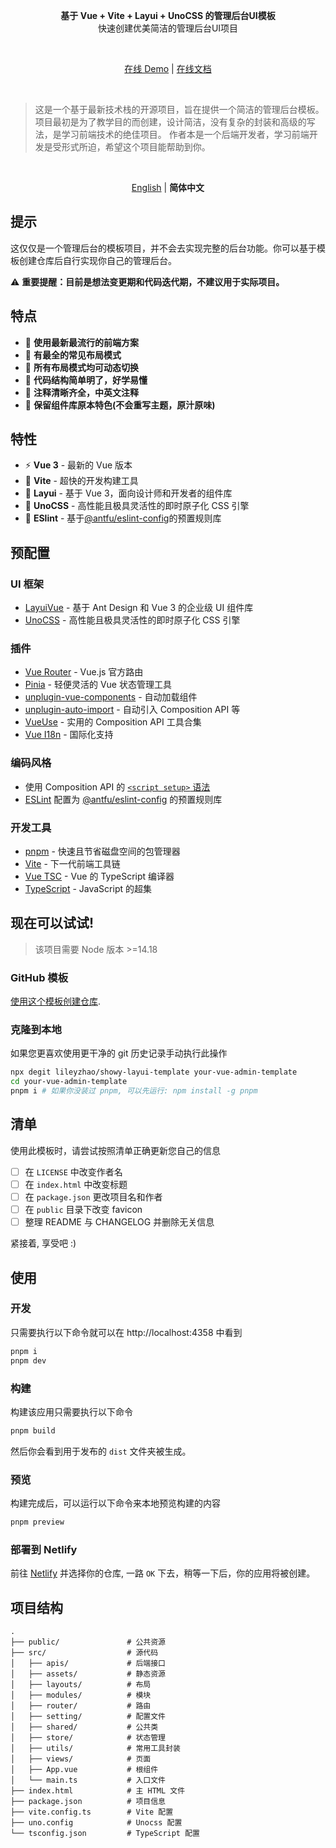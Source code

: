 <p align='center'>
  <b>基于 Vue + Vite + Layui + UnoCSS 的管理后台UI模板</b>
  <br>快速创建优美简洁的管理后台UI项目
</p>

<br>

<p align='center'>
<a href="#">在线 Demo</a> | <a href="#">在线文档</a>
</p>

<br>

> 这是一个基于最新技术栈的开源项目，旨在提供一个简洁的管理后台模板。
> 项目最初是为了教学目的而创建，设计简洁，没有复杂的封装和高级的写法，是学习前端技术的绝佳项目。
> 作者本是一个后端开发者，学习前端开发是受形式所迫，希望这个项目能帮助到你。

<br>

<p align='center'>
<a href="./README.md">English</a> | <b>简体中文</b>
</p>

## 提示

这仅仅是一个管理后台的模板项目，并不会去实现完整的后台功能。你可以基于模板创建仓库后自行实现你自己的管理后台。

⚠️ **重要提醒：目前是想法变更期和代码迭代期，不建议用于实际项目。**

## 特点

- 🌟 **使用最新最流行的前端方案**
- 📐 **有最全的常见布局模式**
- 🔄 **所有布局模式均可动态切换**
- 🧩 **代码结构简单明了，好学易懂**
- 📝 **注释清晰齐全，中英文注释**
- 🎨 **保留组件库原本特色(不会重写主题，原汁原味)**

## 特性

- ⚡️ **Vue 3** - 最新的 Vue 版本
- 🚀 **Vite** - 超快的开发构建工具
- 🎨 **Layui** - 基于 Vue 3，面向设计师和开发者的组件库
- 💅 **UnoCSS** - 高性能且极具灵活性的即时原子化 CSS 引擎
- 🧹 **ESlint** - 基于[@antfu/eslint-config](https://github.com/antfu/eslint-config)的预置规则库

## 预配置

### UI 框架

- [LayuiVue](https://github.com/layui-vue/layui-vue) - 基于 Ant Design 和 Vue 3 的企业级 UI 组件库
- [UnoCSS](https://github.com/unocss/unocss) - 高性能且极具灵活性的即时原子化 CSS 引擎

### 插件

- [Vue Router](https://github.com/vuejs/router) - Vue.js 官方路由
- [Pinia](https://pinia.vuejs.org) - 轻便灵活的 Vue 状态管理工具
- [unplugin-vue-components](https://github.com/antfu/unplugin-vue-components) - 自动加载组件
- [unplugin-auto-import](https://github.com/antfu/unplugin-auto-import) - 自动引入 Composition API 等
- [VueUse](https://github.com/antfu/vueuse) - 实用的 Composition API 工具合集
- [Vue I18n](https://github.com/intlify/vue-i18n-next) - 国际化支持

### 编码风格

- 使用 Composition API 的 [`<script setup>` 语法](https://v3.vuejs.org/api/sfc-script-setup.html)
- [ESLint](https://eslint.org/) 配置为 [@antfu/eslint-config](https://github.com/antfu/eslint-config) 的预置规则库

### 开发工具

- [pnpm](https://pnpm.io/) - 快速且节省磁盘空间的包管理器
- [Vite](https://vitejs.dev/) - 下一代前端工具链
- [Vue TSC](https://github.com/johnsoncodehk/vue-tsc) - Vue 的 TypeScript 编译器
- [TypeScript](https://www.typescriptlang.org/) - JavaScript 的超集

## 现在可以试试!

> 该项目需要 Node 版本 >=14.18

### GitHub 模板

[使用这个模板创建仓库](https://github.com/lileyzhao/showy-layui-template/generate).

### 克隆到本地

如果您更喜欢使用更干净的 git 历史记录手动执行此操作

```bash
npx degit lileyzhao/showy-layui-template your-vue-admin-template
cd your-vue-admin-template
pnpm i # 如果你没装过 pnpm, 可以先运行: npm install -g pnpm
```

## 清单

使用此模板时，请尝试按照清单正确更新您自己的信息

- [ ] 在 `LICENSE` 中改变作者名
- [ ] 在 `index.html` 中改变标题
- [ ] 在 `package.json` 更改项目名和作者
- [ ] 在 `public` 目录下改变 favicon
- [ ] 整理 README 与 CHANGELOG 并删除无关信息

紧接着, 享受吧 :)

## 使用

### 开发

只需要执行以下命令就可以在 http://localhost:4358 中看到

```bash
pnpm i
pnpm dev
```

### 构建

构建该应用只需要执行以下命令

```bash
pnpm build
```

然后你会看到用于发布的 `dist` 文件夹被生成。

### 预览

构建完成后，可以运行以下命令来本地预览构建的内容

```bash
pnpm preview
```

### 部署到 Netlify

前往 [Netlify](https://app.netlify.com/start) 并选择你的仓库, 一路 `OK` 下去，稍等一下后，你的应用将被创建。

## 项目结构

```plaintext
.
├── public/               # 公共资源
├── src/                  # 源代码
│   ├── apis/             # 后端接口
│   ├── assets/           # 静态资源
│   ├── layouts/          # 布局
│   ├── modules/          # 模块
│   ├── router/           # 路由
│   ├── setting/          # 配置文件
│   ├── shared/           # 公共类
│   ├── store/            # 状态管理
│   ├── utils/            # 常用工具封装
│   ├── views/            # 页面
│   ├── App.vue           # 根组件
│   └── main.ts           # 入口文件
├── index.html            # 主 HTML 文件
├── package.json          # 项目信息
├── vite.config.ts        # Vite 配置
├── uno.config            # Unocss 配置
└── tsconfig.json         # TypeScript 配置
```
